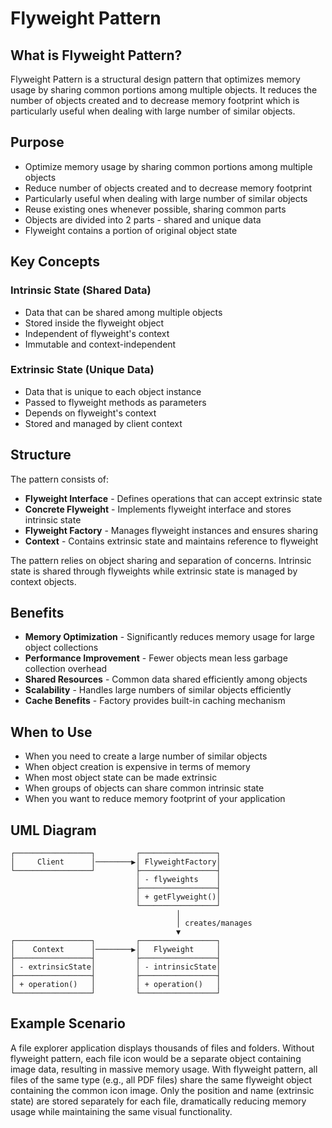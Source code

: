 # Flyweight Pattern

## What is Flyweight Pattern?

Flyweight Pattern is a structural design pattern that optimizes memory usage by sharing common portions among multiple objects. It reduces the number of objects created and to decrease memory footprint which is particularly useful when dealing with large number of similar objects.

## Purpose

- Optimize memory usage by sharing common portions among multiple objects
- Reduce number of objects created and to decrease memory footprint
- Particularly useful when dealing with large number of similar objects
- Reuse existing ones whenever possible, sharing common parts
- Objects are divided into 2 parts - shared and unique data
- Flyweight contains a portion of original object state

## Key Concepts

### Intrinsic State (Shared Data)
- Data that can be shared among multiple objects
- Stored inside the flyweight object
- Independent of flyweight's context
- Immutable and context-independent

### Extrinsic State (Unique Data)
- Data that is unique to each object instance
- Passed to flyweight methods as parameters
- Depends on flyweight's context
- Stored and managed by client context

## Structure

The pattern consists of:
- **Flyweight Interface** - Defines operations that can accept extrinsic state
- **Concrete Flyweight** - Implements flyweight interface and stores intrinsic state
- **Flyweight Factory** - Manages flyweight instances and ensures sharing
- **Context** - Contains extrinsic state and maintains reference to flyweight

The pattern relies on object sharing and separation of concerns. Intrinsic state is shared through flyweights while extrinsic state is managed by context objects.

## Benefits

- **Memory Optimization** - Significantly reduces memory usage for large object collections
- **Performance Improvement** - Fewer objects mean less garbage collection overhead
- **Shared Resources** - Common data shared efficiently among objects
- **Scalability** - Handles large numbers of similar objects efficiently
- **Cache Benefits** - Factory provides built-in caching mechanism

## When to Use

- When you need to create a large number of similar objects
- When object creation is expensive in terms of memory
- When most object state can be made extrinsic
- When groups of objects can share common intrinsic state
- When you want to reduce memory footprint of your application

## UML Diagram

```
┌─────────────────┐         ┌─────────────────┐
│     Client      │────────▶│ FlyweightFactory│
└─────────────────┘         ├─────────────────┤
                            │ - flyweights    │
                            ├─────────────────┤
                            │ + getFlyweight()│
                            └─────────────────┘
                                     │
                                     │ creates/manages
                                     ▼
┌─────────────────┐         ┌─────────────────┐
│    Context      │────────▶│   Flyweight     │
├─────────────────┤         ├─────────────────┤
│ - extrinsicState│         │ - intrinsicState│
├─────────────────┤         ├─────────────────┤
│ + operation()   │         │ + operation()   │
└─────────────────┘         └─────────────────┘
```

## Example Scenario

A file explorer application displays thousands of files and folders. Without flyweight pattern, each file icon would be a separate object containing image data, resulting in massive memory usage. With flyweight pattern, all files of the same type (e.g., all PDF files) share the same flyweight object containing the common icon image. Only the position and name (extrinsic state) are stored separately for each file, dramatically reducing memory usage while maintaining the same visual functionality.